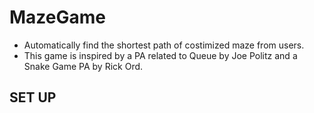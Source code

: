 # MazeGame
* Automatically find the shortest path of costimized maze from users.
* This game is inspired by a PA related to Queue by Joe Politz and a Snake Game PA by Rick Ord.

## SET UP

